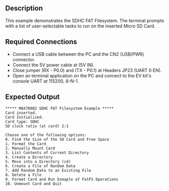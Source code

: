 ## Description

This example demonstrates the SDHC FAT Filesystem. The terminal prompts with a list of user-selectable tasks to run on the inserted Micro SD Card.

## Required Connections

-   Connect a USB cable between the PC and the CN2 (USB/PWR) connector.
-   Connect the 5V power cable at (5V IN).
-   Close jumper (RX - P0.0) and (TX - P0.1) at Headers JP23 (UART 0 EN).
-   Open an terminal application on the PC and connect to the EV kit's console UART at 115200, 8-N-1.

## Expected Output

```
***** MAX78002 SDHC FAT Filesystem Example *****
Card inserted.
Card Initialized.
Card type: SDHC
SD clock ratio (at card) 2:1

Choose one of the following options:
0. Find the Size of the SD Card and Free Space
1. Format the Card
2. Manually Mount Card
3. List Contents of Current Directory
4. Create a Directory
5. Move into a Directory (cd)
6. Create a File of Random Data
7. Add Random Data to an Existing File
8. Delete a File
9. Format Card and Run Exmaple of FatFS Operations
10. Unmount Card and Quit

```

